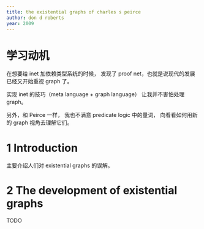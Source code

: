 ```yaml
---
title: the existential graphs of charles s peirce
author: don d roberts
year: 2009
---
```


# 学习动机

在想要给 inet 加依赖类型系统的时候，
发现了 proof net，也就是说现代的发展已经又开始重视 graph 了。

实现 inet 的技巧（meta language + graph language）
让我并不害怕处理 graph。

另外，和 Peirce 一样，
我也不满意 predicate logic 中的量词，
向看看如何用新的 graph 视角去理解它们。

# 1 Introduction

主要介绍人们对 existential graphs 的误解。

# 2 The development of existential graphs

TODO
